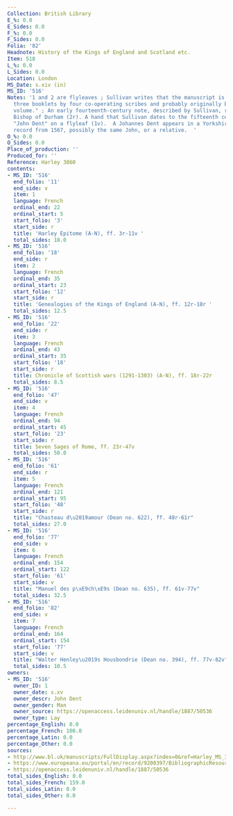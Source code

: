 ```yaml
---
Collection: British Library
E_%: 0.0
E_Sides: 0.0
F_%: 0.0
F_Sides: 0.0
Folia: '82'
Headnote: History of the Kings of England and Scotland etc.
Item: 518
L_%: 0.0
L_Sides: 0.0
Location: London
MS_Date: s.xiv (in)
MS_ID: '516'
Notes: '1 and 2 are flyleaves ; Sullivan writes that the manuscript is "written in
  three booklets by four co-operating scribes and probably originally bound as one
  volume." ; An early fourteenth-century note, described by Sullivan, refers to the
  Bishop of Durham (2r). A hand that Sullivan dates to the fifteenth century inscribed
  "John Dent" on a flyleaf (1v).  A Johannes Dent appears in a Yorkshire land dispute
  record from 1567, possibly the same John, or a relative.  '
O_%: 0.0
O_Sides: 0.0
Place_of_production: ''
Produced_for: ''
Reference: Harley 3860
contents:
- MS_ID: '516'
  end_folio: '11'
  end_side: v
  item: 1
  language: French
  ordinal_end: 22
  ordinal_start: 5
  start_folio: '3'
  start_side: r
  title: 'Harley Epitome (A-N), ff. 3r-11v '
  total_sides: 18.0
- MS_ID: '516'
  end_folio: '18'
  end_side: r
  item: 2
  language: French
  ordinal_end: 35
  ordinal_start: 23
  start_folio: '12'
  start_side: r
  title: 'Genealogies of the Kings of England (A-N), ff. 12r-18r '
  total_sides: 12.5
- MS_ID: '516'
  end_folio: '22'
  end_side: r
  item: 3
  language: French
  ordinal_end: 43
  ordinal_start: 35
  start_folio: '18'
  start_side: r
  title: Chronicle of Scottish wars (1291-1303) (A-N), ff. 18r-22r
  total_sides: 8.5
- MS_ID: '516'
  end_folio: '47'
  end_side: v
  item: 4
  language: French
  ordinal_end: 94
  ordinal_start: 45
  start_folio: '23'
  start_side: r
  title: Seven Sages of Rome, ff. 23r-47v
  total_sides: 50.0
- MS_ID: '516'
  end_folio: '61'
  end_side: r
  item: 5
  language: French
  ordinal_end: 121
  ordinal_start: 95
  start_folio: '48'
  start_side: r
  title: "Chasteau d\u2019amour (Dean no. 622), ff. 48r-61r"
  total_sides: 27.0
- MS_ID: '516'
  end_folio: '77'
  end_side: v
  item: 6
  language: French
  ordinal_end: 154
  ordinal_start: 122
  start_folio: '61'
  start_side: v
  title: "Manuel des p\xE9ch\xE9s (Dean no. 635), ff. 61v-77v"
  total_sides: 32.5
- MS_ID: '516'
  end_folio: '82'
  end_side: v
  item: 7
  language: French
  ordinal_end: 164
  ordinal_start: 154
  start_folio: '77'
  start_side: v
  title: "Walter Henley\u2019s Housbondrie (Dean no. 394), ff. 77v-82v"
  total_sides: 10.5
owners:
- MS_ID: '516'
  owner_ID: 1
  owner_date: s.xv
  owner_descr: John Dent
  owner_gender: Man
  owner_source: https://openaccess.leidenuniv.nl/handle/1887/50536
  owner_type: Lay
percentage_English: 0.0
percentage_French: 100.0
percentage_Latin: 0.0
percentage_Other: 0.0
sources:
- http://www.bl.uk/manuscripts/FullDisplay.aspx?index=0&ref=Harley_MS_3860
- https://www.europeana.eu/portal/en/record/9200397/BibliographicResource_3000126284525.html
- https://openaccess.leidenuniv.nl/handle/1887/50536
total_sides_English: 0.0
total_sides_French: 159.0
total_sides_Latin: 0.0
total_sides_Other: 0.0

---
```

